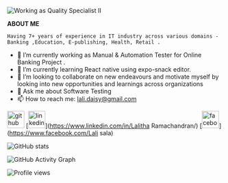 
![Working as Quality Specialist II](https://user-images.githubusercontent.com/36723594/159242091-d559431f-7552-46a6-a578-f4ec456056a8.png)


**ABOUT ME**

    Having 7+ years of experience in IT industry across various domains -Banking ,Education, E-publishing, Health, Retail .


- 🔭 I’m currently working as  Manual & Automation Tester for Online Banking Project .
- 🌱 I’m currently learning  React native using expo-snack editor. 
- 👯 I’m looking to collaborate on  new endeavours and motivate myself by looking into new opportunities and learnings across organizations 
- 💬 Ask me about  Software Testing 
- 📫 How to reach me: lali.daisy@gmail.com 


[<img src='https://cdn.jsdelivr.net/npm/simple-icons@3.0.1/icons/github.svg' alt='github' height='40'>](https://github.com/lramac)  [<img src='https://cdn.jsdelivr.net/npm/simple-icons@3.0.1/icons/linkedin.svg' alt='linkedin' height='40'>](https://www.linkedin.com/in/Lalitha Ramachandran/)  [<img src='https://cdn.jsdelivr.net/npm/simple-icons@3.0.1/icons/facebook.svg' alt='facebook' height='40'>](https://www.facebook.com/Lali sala)  



![GitHub stats](https://github-readme-stats.vercel.app/api?username=lramac&show_icons=true)  

![GitHub Activity Graph](https://activity-graph.herokuapp.com/graph?username=lramac)  

![Profile views](https://gpvc.arturio.dev/lramac)  
